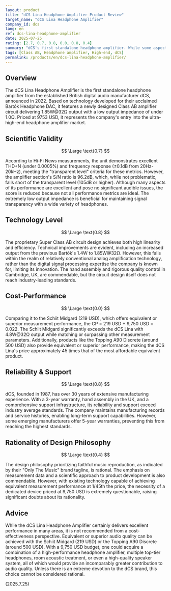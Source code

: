 ```yaml
---
layout: product
title: "dCS Lina Headphone Amplifier Product Review"
target_name: "dCS Lina Headphone Amplifier"
company_id: dcs
lang: en
ref: dcs-lina-headphone-amplifier
date: 2025-07-25
rating: [2.7, 0.7, 0.8, 0.0, 0.8, 0.4]
summary: "dCS's first standalone headphone amplifier. While some aspects of its measurement performance are excellent, its cost-performance is extremely poor as equivalent or superior performance is available at a fraction of the price."
tags: [Class AB, Headphone amplifier, High-end, dCS]
permalink: /products/en/dcs-lina-headphone-amplifier/
---
```

## Overview

The dCS Lina Headphone Amplifier is the first standalone headphone amplifier from the established British digital audio manufacturer dCS, announced in 2022. Based on technology developed for their acclaimed Bartók Headphone DAC, it features a newly designed Class AB amplifier circuit delivering 1.85W@32Ω output with a low output impedance of under 1.0Ω. Priced at 9753 USD, it represents the company's entry into the ultra-high-end headphone amplifier market.

## Scientific Validity

$$ \Large \text{0.7} $$

According to Hi-Fi News measurements, the unit demonstrates excellent THD+N (under 0.0005%) and frequency response (±0.1dB from 20Hz-20kHz), meeting the "transparent level" criteria for these metrics. However, the amplifier section's S/N ratio is 96.2dB, which, while not problematic, falls short of the transparent level (105dB or higher). Although many aspects of its performance are excellent and pose no significant audible issues, the score is reduced because not all performance metrics are ideal. The extremely low output impedance is beneficial for maintaining signal transparency with a wide variety of headphones.

## Technology Level

$$ \Large \text{0.8} $$

The proprietary Super Class AB circuit design achieves both high linearity and efficiency. Technical improvements are evident, including an increased output from the previous Bartók's 1.4W to 1.85W@32Ω. However, this falls within the realm of relatively conventional analog amplification technology, rather than the digital signal processing expertise the company is known for, limiting its innovation. The hand assembly and rigorous quality control in Cambridge, UK, are commendable, but the circuit design itself does not reach industry-leading standards.

## Cost-Performance

$$ \Large \text{0.0} $$

Comparing it to the Schiit Midgard (219 USD), which offers equivalent or superior measurement performance, the CP = 219 USD ÷ 9,750 USD = 0.022. The Schiit Midgard significantly exceeds the dCS Lina with 4.8W@32Ω output while matching or surpassing other measurement parameters. Additionally, products like the Topping A90 Discrete (around 500 USD) also provide equivalent or superior performance, making the dCS Lina's price approximately 45 times that of the most affordable equivalent product.

## Reliability & Support

$$ \Large \text{0.8} $$

dCS, founded in 1987, has over 30 years of extensive manufacturing experience. With a 3-year warranty, hand assembly in the UK, and a comprehensive support infrastructure, its reliability and support exceed industry average standards. The company maintains manufacturing records and service histories, enabling long-term support capabilities. However, some emerging manufacturers offer 5-year warranties, preventing this from reaching the highest standards.

## Rationality of Design Philosophy

$$ \Large \text{0.4} $$

The design philosophy prioritizing faithful music reproduction, as indicated by their "Only The Music" brand tagline, is rational. The emphasis on measurement data and a scientific approach to product development is also commendable. However, with existing technology capable of achieving equivalent measurement performance at 1/45th the price, the necessity of a dedicated device priced at 9,750 USD is extremely questionable, raising significant doubts about its rationality.

## Advice

While the dCS Lina Headphone Amplifier certainly delivers excellent performance in many areas, it is not recommended from a cost-effectiveness perspective. Equivalent or superior audio quality can be achieved with the Schiit Midgard (219 USD) or the Topping A90 Discrete (around 500 USD). With a 9,750 USD budget, one could acquire a combination of a high-performance headphone amplifier, multiple top-tier headphones, room acoustic treatment, or even a high-quality speaker system, all of which would provide an incomparably greater contribution to audio quality. Unless there is an extreme devotion to the dCS brand, this choice cannot be considered rational.

(2025.7.25)
